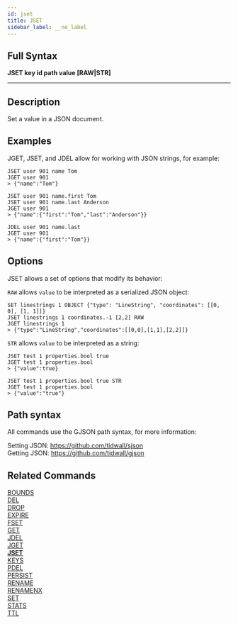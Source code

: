 ```yaml
---
id: jset
title: JSET
sidebar_label: __no_label
---
```


## Full Syntax

**JSET  key id path value [RAW|STR]**

---

## Description

Set a value in a JSON document.

## Examples

JGET, JSET, and JDEL allow for working with JSON strings, for example:

```tile38-cli
JSET user 901 name Tom
JGET user 901
> {"name":"Tom"}

JSET user 901 name.first Tom
JSET user 901 name.last Anderson
JGET user 901
> {"name":{"first":"Tom","last":"Anderson"}}

JDEL user 901 name.last
JGET user 901
> {"name":{"first":"Tom"}}
```

## Options

JSET allows a set of options that modify its behavior:

`RAW` allows `value` to be interpreted as a serialized JSON object:

```tile38-cli
SET linestrings 1 OBJECT {"type": "LineString", "coordinates": [[0, 0], [1, 1]]}
JSET linestrings 1 coordinates.-1 [2,2] RAW
JGET linestrings 1
> {"type":"LineString","coordinates":[[0,0],[1,1],[2,2]]}
```

`STR` allows `value` to be interpreted as a string:
```tile38-cli
JSET test 1 properties.bool true
JGET test 1 properties.bool
> {"value":true}

JSET test 1 properties.bool true STR
JGET test 1 properties.bool
> {"value":"true"}
```

## Path syntax

All commands use the GJSON path syntax, for more information:

Setting JSON: https://github.com/tidwall/sjson  
Getting JSON: https://github.com/tidwall/gjson

## Related Commands

[BOUNDS](bounds.html)<br>
[DEL](del.html)<br>
[DROP](drop.html)<br>
[EXPIRE](expire.html)<br>
[FSET](fset.html)<br>
[GET](get.html)<br>
[JDEL](jdel.html)<br>
[JGET](jget.html)<br>
**[JSET](jset.html)**<br>
[KEYS](keys.html)<br>
[PDEL](pdel.html)<br>
[PERSIST](persist.html)<br>
[RENAME](rename.html)<br>
[RENAMENX](renamenx.html)<br>
[SET](set.html)<br>
[STATS](stats.html)<br>
[TTL](ttl.html)<br>